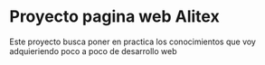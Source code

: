<h1>Proyecto pagina web Alitex</h1>
Este proyecto busca poner en practica los conocimientos que voy adquieriendo poco a poco de desarrollo web
